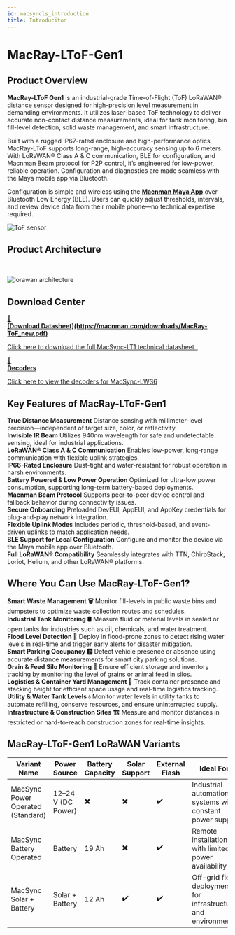 ```yaml
---
id: macsyncls_introduction
title: Introduciton
---
```


# MacRay-LToF-Gen1

## Product Overview

**MacRay-LToF Gen1** is an industrial-grade Time-of-Flight (ToF) LoRaWAN® distance sensor designed for high-precision level measurement in demanding environments. It utilizes laser-based ToF technology to deliver accurate non-contact distance measurements, ideal for tank monitoring, bin fill-level detection, solid waste management, and smart infrastructure.

Built with a rugged IP67-rated enclosure and high-performance optics, MacRay-LToF supports long-range, high-accuracy sensing up to 6 meters. With LoRaWAN® Class A & C communication, BLE for configuration, and Macnman Beam protocol for P2P control, it’s engineered for low-power, reliable operation. Configuration and diagnostics are made seamless with the Maya mobile app via Bluetooth.

Configuration is simple and wireless using the [**Macnman Maya App**](https://play.google.com/store/apps/details?id=com.macnman.app&pcampaignid=web_share) over Bluetooth Low Energy (BLE). Users can quickly adjust thresholds, intervals, and review device data from their mobile phone—no technical expertise required.


![ToF sensor](/img/lorawan/sensors/temperaturehumi/macraytof-gen1.webp)

## Product Architecture
<br/>

![lorawan architecture](/img/lorawan/lorawan_macsync_archi.svg)

## Download Center

<div className="icon-card-grid">
  <a href="https://drive.google.com/file/d/160C4s1MZkL_QHsDzzE9iVL3f-D2RmYdn/view?usp=sharing" 
  className="icon-card">
    <div className="icon">📂</div>  
    <div>
      <strong>[Download Datasheet](https://macnman.com/downloads/MacRay-ToF_new.pdf)</strong>
      <p>Click here to download the full MacSync-LT1 technical datasheet
.</p>
    </div>
  </a>
  <a href="https://github.com/MacnMan/LoRa_Module_SDK/tree/main/SDK/LoRaWAN_AT_Slave" 
  className="icon-card">
    <div className="icon">📝</div>
    <div>
      <strong>Decoders</strong>
      <p>Click here to view the decoders for MacSync-LWS6</p>
    </div>
  </a>
</div>

<div style={{ margin: "2rem 0" }}></div>

## Key Features of MacRay-LToF-Gen1

<div className="reusable-feature-grid">
  <div className="reusable-feature-card">
    <strong>True Distance Measurement</strong>
    Distance sensing with millimeter-level precision—independent of target size, color, or reflectivity.
  </div>
  <div className="reusable-feature-card">
    <strong>Invisible IR Beam</strong>
    Utilizes 940nm wavelength for safe and undetectable sensing, ideal for industrial applications.
  </div>
  <div className="reusable-feature-card">
    <strong>LoRaWAN® Class A & C Communication</strong>
    Enables low-power, long-range communication with flexible uplink strategies.
  </div>
  <div className="reusable-feature-card">
    <strong>IP66-Rated Enclosure</strong>
    Dust-tight and water-resistant for robust operation in harsh environments.
  </div>
  <div className="reusable-feature-card">
    <strong>Battery Powered & Low Power Operation</strong>
    Optimized for ultra-low power consumption, supporting long-term battery-based deployments.
  </div>
  <div className="reusable-feature-card">
    <strong>Macnman Beam Protocol</strong>
    Supports peer-to-peer device control and fallback behavior during connectivity issues.
  </div>
  <div className="reusable-feature-card">
    <strong>Secure Onboarding</strong>
    Preloaded DevEUI, AppEUI, and AppKey credentials for plug-and-play network integration.
  </div>
  <div className="reusable-feature-card">
    <strong>Flexible Uplink Modes</strong>
    Includes periodic, threshold-based, and event-driven uplinks to match application needs.
  </div>
  <div className="reusable-feature-card">
    <strong>BLE Support for Local Configuration</strong>
    Configure and monitor the device via the Maya mobile app over Bluetooth.
  </div>
  <div className="reusable-feature-card">
    <strong>Full LoRaWAN® Compatibility</strong>
    Seamlessly integrates with TTN, ChirpStack, Loriot, Helium, and other LoRaWAN® platforms.
  </div>
</div>

## Where You Can Use MacRay-LToF-Gen1?

<div className="reusable-feature-grid">
  <div className="reusable-feature-card">
    <strong>Smart Waste Management 🗑️</strong>
    Monitor fill-levels in public waste bins and dumpsters to optimize waste collection routes and schedules.
  </div>
  <div className="reusable-feature-card">
    <strong>Industrial Tank Monitoring 🛢️</strong>
    Measure fluid or material levels in sealed or open tanks for industries such as oil, chemicals, and water treatment.
  </div>
  <div className="reusable-feature-card">
    <strong>Flood Level Detection 🌊</strong>
    Deploy in flood-prone zones to detect rising water levels in real-time and trigger early alerts for disaster mitigation.
  </div>
  <div className="reusable-feature-card">
    <strong>Smart Parking Occupancy 🅿️</strong>
    Detect vehicle presence or absence using accurate distance measurements for smart city parking solutions.
  </div>
  <div className="reusable-feature-card">
    <strong>Grain & Feed Silo Monitoring 🌾</strong>
    Ensure efficient storage and inventory tracking by monitoring the level of grains or animal feed in silos.
  </div>
  <div className="reusable-feature-card">
    <strong>Logistics & Container Yard Management 🚛</strong>
    Track container presence and stacking height for efficient space usage and real-time logistics tracking.
  </div>
  <div className="reusable-feature-card">
    <strong>Utility & Water Tank Levels 💧</strong>
    Monitor water levels in utility tanks to automate refilling, conserve resources, and ensure uninterrupted supply.
  </div>
  <div className="reusable-feature-card">
    <strong>Infrastructure & Construction Sites 🏗️</strong>
    Measure and monitor distances in restricted or hard-to-reach construction zones for real-time insights.
  </div>
</div>

## MacRay-LToF-Gen1 LoRaWAN Variants

<table className="parameter-table">
  <thead>
    <tr>
      <th>Variant Name</th>
      <th>Power Source</th>
      <th>Battery Capacity</th>
      <th>Solar Support</th>
      <th>External Flash</th>
      <th>Ideal For</th>
    </tr>
  </thead>
  <tbody>
    <tr>
      <td>MacSync Power Operated (Standard)</td>
      <td>12–24 V (DC Power)</td>
      <td>✖️</td>
      <td>✖️</td>
      <td>✔️</td>
      <td>Industrial automation systems with constant power supply</td>
    </tr>
    <tr>
      <td>MacSync Battery Operated</td>
      <td>Battery</td>
      <td>19 Ah</td>
      <td>✖️</td>
      <td>✔️</td>
      <td>Remote installations with limited power availability</td>
    </tr>
    <tr>
      <td>MacSync Solar + Battery</td>
      <td>Solar + Battery</td>
      <td>12 Ah</td>
      <td>✔️</td>
      <td>✔️</td>
      <td>Off-grid field deployments for infrastructure and environment</td>
    </tr>
  </tbody>
</table>
